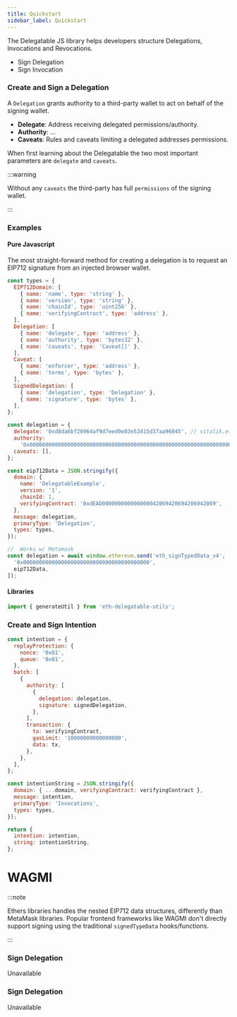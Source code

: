 ```yaml
---
title: Quickstart
sidebar_label: Quickstart
---
```


The Delegatable JS library helps developers structure Delegations, Invocations and Revocations.

- Sign Delegation
- Sign Invocation

### Create and Sign a Delegation

A `Delegation` grants authority to a third-party wallet to act on behalf of the signing wallet.

- **Delegate**: Address receiving delegated permissions/authority.
- **Authority**: ...
- **Caveats**: Rules and caveats limiting a delegated addresses permissions.

When first learning about the Delegatable the two most important parameters are `delegate` and `caveats`.

:::warning

Without any `caveats` the third-party has full `permissions` of the signing wallet.

:::

### Examples

#### Pure Javascript

The most straight-forward method for creating a delegation is to request an EIP712 signature from an injected browser wallet.

```javascript
const types = {
  EIP712Domain: [
    { name: 'name', type: 'string' },
    { name: 'version', type: 'string' },
    { name: 'chainId', type: 'uint256' },
    { name: 'verifyingContract', type: 'address' },
  ],
  Delegation: [
    { name: 'delegate', type: 'address' },
    { name: 'authority', type: 'bytes32' },
    { name: 'caveats', type: 'Caveat[]' },
  ],
  Caveat: [
    { name: 'enforcer', type: 'address' },
    { name: 'terms', type: 'bytes' },
  ],
  SignedDelegation: [
    { name: 'delegation', type: 'Delegation' },
    { name: 'signature', type: 'bytes' },
  ],
};

const delegation = {
  delegate: '0xd8da6bf26964af9d7eed9e03e53415d37aa96045', // vitalik.eth
  authority:
    '0x0000000000000000000000000000000000000000000000000000000000000000',
  caveats: [],
};

const eip712Data = JSON.stringify({
  domain: {
    name: 'DelegatableExample',
    version: '1',
    chainId: 1,
    verifyingContract: '0xdEAD000000000000000042069420694206942069',
  },
  message: delegation,
  primaryType: 'Delegation',
  types: types,
});

//  Works w/ Metamask
const delegation = await window.ethereum.send('eth_signTypedData_v4', [
  '0x0000000000000000000000000000000000000000',
  eip712Data,
]);
```

#### Libraries

```js
import { generateUtil } from 'eth-delegatable-utils';
```

### Create and Sign Intention

```js
const intention = {
  replayProtection: {
    nonce: '0x01',
    queue: '0x01',
  },
  batch: [
    {
      authority: [
        {
          delegation: delegation,
          signature: signedDelegation,
        },
      ],
      transaction: {
        to: verifyingContract,
        gasLimit: '10000000000000000',
        data: tx,
      },
    },
  ],
};

const intentionString = JSON.stringify({
  domain: { ...domain, verifyingContract: verifyingContract },
  message: intention,
  primaryType: 'Invocations',
  types: types,
});

return {
  intention: intention,
  string: intentionString,
};
```

# WAGMI

:::note

Ethers libraries handles the nested EIP712 data structures, differently than MetaMask libraries. Popular frontend frameworks like WAGMI don't directly support signing using the traditional `signedTypeData` hooks/functions.

:::

### Sign Delegation

Unavailable

### Sign Delegation

Unavailable
